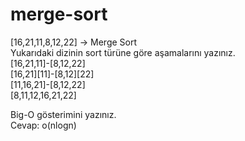 # merge-sort  
[16,21,11,8,12,22] -> Merge Sort  
Yukarıdaki dizinin sort türüne göre aşamalarını yazınız.  
[16,21,11]-[8,12,22]  
[16,21][11]-[8,12][22]  
[11,16,21]-[8,12,22]  
[8,11,12,16,21,22]  

Big-O gösterimini yazınız.  
Cevap: o(nlogn)
